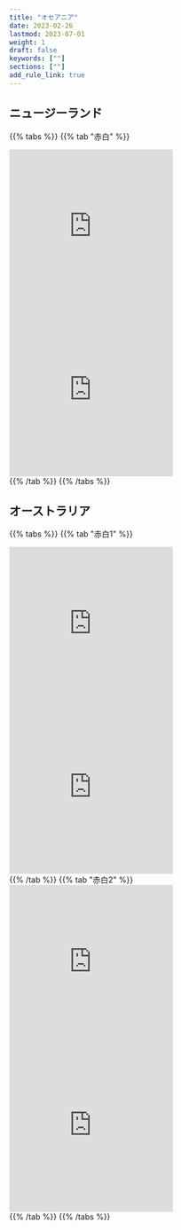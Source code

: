 ```yaml
---
title: "オセアニア"
date: 2023-02-26
lastmod: 2023-07-01
weight: 1
draft: false
keywords: [""]
sections: [""]
add_rule_link: true
---
```



## ニュージーランド

{{% tabs %}}
{{% tab "赤白" %}}
<div class="googlemap-if">
<iframe src="https://www.google.com/maps/embed?pb=!4v1679741200006!6m8!1m7!1sQMRZd_GXov13-1thE05aLQ!2m2!1d-45.5325181663985!2d170.7404083527265!3f94.67761118201888!4f-15.533336314418278!5f3.325193203789971" width="295" height="295" style="border:0;" allowfullscreen="" loading="lazy" referrerpolicy="no-referrer-when-downgrade"></iframe>
<iframe src="https://www.google.com/maps/embed?pb=!4v1686308804325!6m8!1m7!1sLlj_iGzEcrXaLMXbwqGR2g!2m2!1d-37.09148068599433!2d174.5933684967361!3f69.047656884216!4f-15.609399646466017!5f3.3157019820801534" width="295" height="295" style="border:0;" allowfullscreen="" loading="lazy" referrerpolicy="no-referrer-when-downgrade"></iframe>
</div>
{{% /tab %}}
{{% /tabs %}}

## オーストラリア

{{% tabs %}}
{{% tab "赤白1" %}}
<div class="googlemap-if">
<iframe src="https://www.google.com/maps/embed?pb=!4v1680144661468!6m8!1m7!1sBApyf10_WfxpO26UJJ3u6w!2m2!1d-29.40199480435424!2d149.9148684407626!3f99.3413713142664!4f-19.826968570449495!5f3.3209542488875803" width="295" height="295" style="border:0;" allowfullscreen="" loading="lazy" referrerpolicy="no-referrer-when-downgrade"></iframe>
<iframe src="https://www.google.com/maps/embed?pb=!4v1684235770277!6m8!1m7!1sGQ63EM45cPbLxKLo1kvOnQ!2m2!1d-29.4020508445102!2d149.9149179777312!3f4.866751036968906!4f-21.40586701291143!5f3.325193203789971" width="295" height="295" style="border:0;" allowfullscreen="" loading="lazy" referrerpolicy="no-referrer-when-downgrade"></iframe>
</div>
{{% /tab %}}
{{% tab "赤白2" %}}
<div class="googlemap-if">
<iframe src="https://www.google.com/maps/embed?pb=!4v1680144566252!6m8!1m7!1sB-a1zsMm8gvQEGItXgvsEQ!2m2!1d-28.51919408506439!2d153.1580933788061!3f170.10090920810467!4f-17.90590305808597!5f3.325193203789971" width="295" height="295" style="border:0;" allowfullscreen="" loading="lazy" referrerpolicy="no-referrer-when-downgrade"></iframe>
<iframe src="https://www.google.com/maps/embed?pb=!4v1684235818493!6m8!1m7!1sKuH65e6nZBcHWPU-rlJbHQ!2m2!1d-28.51933539561086!2d153.1580393585423!3f44.391232751109634!4f-17.45761371993767!5f3.325193203789971" width="295" height="295" style="border:0;" allowfullscreen="" loading="lazy" referrerpolicy="no-referrer-when-downgrade"></iframe>
</div>
{{% /tab %}}
{{% /tabs %}}
